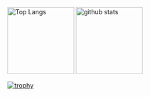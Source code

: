 <p align="left"> 
  <img alt="Top Langs" height="150px" src="https://github-readme-stats.vercel.app/api/top-langs/?username={ao9s}&layout=compact&count_private=true&show_icons=true&theme=onedark" />
  <img alt="github stats" height="150px" src="https://github-readme-stats.vercel.app/api?username={ao9s}&count_private=true&show_icons=true&show_icons=true&theme=onedark" />
</p>

[![trophy](https://github-profile-trophy.vercel.app/?username={ao9s}&theme=onedark&column=7)](https://github.com/ryo-ma/github-profile-trophy)
